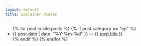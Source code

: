 ```yaml
---
layout: default
title: Explainer Pieces
---
```


<ul>
{% for post in site.posts %}
  {% if post.category == "ep" %}
    <li>
      {{ post.date | date: "%Y-%m-%d"  }} &mdash; <a href="{{ post.url }}">{{ post.title }}</a>
    </li>
  {% endif %}
{% endfor %}
</ul>
